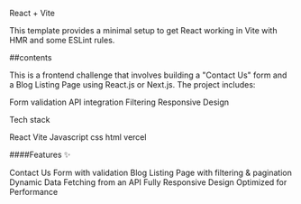 React + Vite

This template provides a minimal setup to get React working in Vite with HMR and some ESLint rules.

##contents

This is a frontend challenge that involves building a "Contact Us" form and a Blog Listing Page using React.js or Next.js. The project includes:

Form validation
API integration
Filtering
Responsive Design

Tech stack


React Vite
Javascript
css
html
vercel

####Features ✨


Contact Us Form with validation
Blog Listing Page with filtering & pagination
Dynamic Data Fetching from an API
Fully Responsive Design
Optimized for Performance

